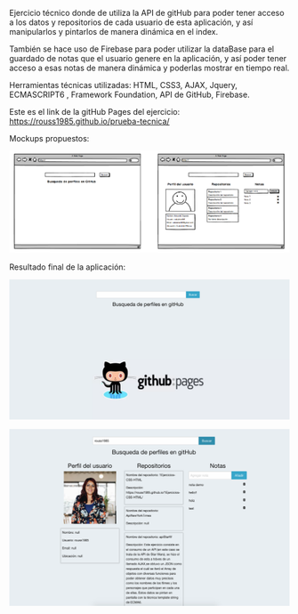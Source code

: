 Ejercicio técnico donde de utiliza la API de gitHub para poder tener acceso
a los datos y repositorios de cada usuario de esta aplicación, y así manipularlos
y pintarlos de manera dinámica en el index.

También se hace uso de Firebase para poder utilizar la dataBase para el guardado de notas que el usuario genere en la aplicación,
y así poder tener acceso a esas notas de manera dinámica y poderlas mostrar en tiempo real.

Herramientas técnicas utilizadas: HTML, CSS3, AJAX, Jquery, ECMASCRIPT6 , Framework Foundation, API de GitHub, Firebase.

Este es el link de la gitHub Pages del ejercicio: https://rouss1985.github.io/prueba-tecnica/

Mockups propuestos:

![Mockups](./assets/images/mockups.png)

Resultado final de la aplicación:


![Mockups](./assets/images/home.png)

![Mockups](./assets/images/apiGithub.png)
